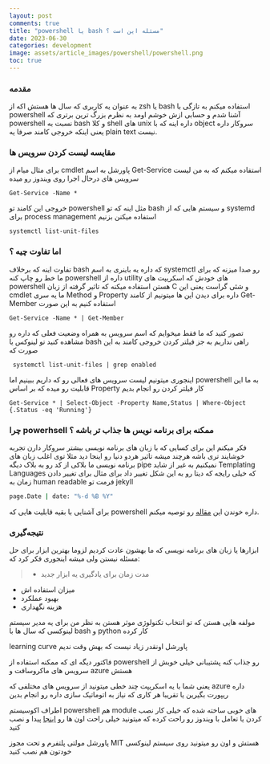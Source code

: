 ```yaml
---
layout: post
comments: true
title: "powershell یا bash مسئله این است ؟"
date: 2023-06-30
categories: development
image: assets/article_images/powershell/powershell.png
toc: true
---
```

### مقدمه 
به عنوان یه کاربری که سال ها هستش اکه از zsh یا bash استفاده میکنم به تازگی با powershell آشنا شدم و حسابی ازش خوشم اومد
به نظرم بزرگ ترین برتری که powershell نسبت به bash و کلا shell های unix داره اینه که با object سروکار داره یعنی اینکه خروجی کامند صرفا یه plain text نیست. 

### مقایسه لیست کردن سرویس ها 
برای مثال میام از cmdlet پاورشل به اسم Get-Service استفاده میکنم که به من لیست سرویس های درحال اجرا روی ویندوز رو میده
```
Get-Service -Name *
```
خروجی این کامند تو powershell مثل اینه که تو bash و سیستم هایی که از systemd برای process management استفاده میکنن بزنیم

```
systemctl list-unit-files
```
### اما تفاوت چیه ؟

تفاوت اینه که برخلاف bash که داره یه باینری به اسم systemctl  رو صدا میزنه که برای ما خط رو چاپ کنه powershell داره از utility های خودش که اسکریپت های powershell هستن استفاده میکنه که تاثیر گرفته از زبان C  و  شئی گراست
یعنی این cmdlet  ما یه سری Method و Property داره
برای دیدن این ها میتونیم از کامند Get-Member استفاده کنیم به این صورت
```
Get-Service -Name * | Get-Member
```
تصور کنید که ما فقط میخوایم که اسم سرویس به همراه وضعیت فعلی که داره رو مشاهده کنید تو لینوکس یا bash راهی نداریم به جز فیلتر کردن خروجی کامند به این صورت که
```
 systemctl list-unit-files | grep enabled
```
اینجوری میتونیم لیست سرویس های فعالی رو که داریم ببینیم
اما powershell به ما این قابلیت رو میده که بر اساس Property  کار فیلتر کردن رو انجام بدیم
```
Get-Service * | Select-Object -Property Name,Status | Where-Object {.Status -eq 'Running'}
```

### چرا powerhsell ممکنه برای برنامه نویس ها جذاب تر باشه ؟

فکر میکنم این برای کسایی که با زبان های برنامه نویسی بیشتر سروکار دارن تجربه خوشایند تری باشه هرچند میشه تاثیر هردو دنیا رو اینجا دید مثلا توی اغلب زبان های برنامه نویسی ما بلاکی از کد رو به بلاک دیگه pipe نمیکنیم به غیر از شاید Templating Languages که خیلی رایجه که دیتا رو به این شکل تغییر داد 
برای مثال برای تغییر دادن زمان به human readable فرمت تو jekyll

```bash 
page.Date | date: "%-d %B %Y"
```

برای آشنایی با بقیه قابلیت هایی که powershell داره خوندن این [مقاله](https://adamtheautomator.com/powershell-objects/) رو توصیه میکنم.

### نتیجه‌گیری

ابزارها یا زبان های برنامه نویسی که ما بهشون عادت کردیم لزوما بهترین ابزار برای حل مسئله نیستن ولی میشه اینجوری فکر کرد که: 
>* مدت زمان برای یادگیری یه ابزار جدید
 * میزان استفاده اش
 * بهبود عملکرد
* هزینه نگهداری  

مولفه هایی هستن که تو انتخاب تکنولوژی موثر هستن
به نظر من برای یه مدیر سیستم لینوکسی که سال ها با bash و python  کار کرده 

learning curve پاورشل اونقدر زیاد نیست که بهش وقت ندیم

فاکتور دیگه ای که ممکنه استفاده از powershell رو جذاب کنه پشتیبانی خیلی خوبش از سرویس های ماکروسافت و azure هستش

یعنی شما با یه اسکریپت چند خطی میتونید از سرویس های مختلفی که azure داره ریپورت بگیرین یا تقریبا هر کاری که نیاز به اتوماتیک سازی داره رو انجام بدین

اطراف اکوسیستم powershell هم module های خوبی ساخته شده که خیلی کار نصب کردن یا تعامل با ویندوز رو راحت کرده که میتونید خیلی راحت اون ها رو [اینجا](https://www.powershellgallery.com/) پیدا و نصب کنید

پاورشل مولتی پلتفرم و تحت مجوز MIT هستش و اون رو میتونید روی سیستم لینوکسی خودتون هم نصب کنید
